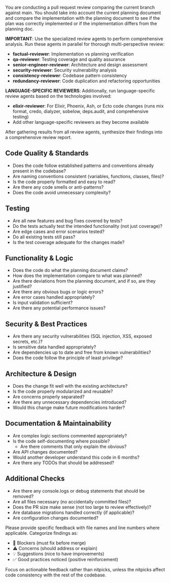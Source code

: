 You are conducting a pull request review comparing the current branch against
main. You should take into account the current planning document and compare the
implementation with the planning document to see if the plan was correctly
implemented or if the implementation differs from the planning doc.

**IMPORTANT**: Use the specialized review agents to perform comprehensive
analysis. Run these agents in parallel for thorough multi-perspective review:

- **factual-reviewer**: Implementation vs planning verification
- **qa-reviewer**: Testing coverage and quality assurance
- **senior-engineer-reviewer**: Architecture and design assessment
- **security-reviewer**: Security vulnerability analysis
- **consistency-reviewer**: Codebase pattern consistency
- **redundancy-reviewer**: Code duplication and refactoring opportunities

**LANGUAGE-SPECIFIC REVIEWERS**: Additionally, run language-specific review
agents based on the technologies involved:

- **elixir-reviewer**: For Elixir, Phoenix, Ash, or Ecto code changes (runs mix
  format, credo, dialyzer, sobelow, deps.audit, and comprehensive testing)
- Add other language-specific reviewers as they become available

After gathering results from all review agents, synthesize their findings into a
comprehensive review report.

## Code Quality & Standards

- Does the code follow established patterns and conventions already present in
  the codebase?
- Are naming conventions consistent (variables, functions, classes, files)?
- Is the code properly formatted and easy to read?
- Are there any code smells or anti-patterns?
- Does the code avoid unnecessary complexity?

## Testing

- Are all new features and bug fixes covered by tests?
- Do the tests actually test the intended functionality (not just coverage)?
- Are edge cases and error scenarios tested?
- Do all existing tests still pass?
- Is the test coverage adequate for the changes made?

## Functionality & Logic

- Does the code do what the planning document claims?
- How does the implementation compare to what was planned?
- Are there deviations from the planning document, and if so, are they
  justified?
- Are there any obvious bugs or logic errors?
- Are error cases handled appropriately?
- Is input validation sufficient?
- Are there any potential performance issues?

## Security & Best Practices

- Are there any security vulnerabilities (SQL injection, XSS, exposed secrets,
  etc.)?
- Is sensitive data handled appropriately?
- Are dependencies up to date and free from known vulnerabilities?
- Does the code follow the principle of least privilege?

## Architecture & Design

- Does the change fit well with the existing architecture?
- Is the code properly modularized and reusable?
- Are concerns properly separated?
- Are there any unnecessary dependencies introduced?
- Would this change make future modifications harder?

## Documentation & Maintainability

- Are complex logic sections commented appropriately?
- Is the code self-documenting where possible?
  - Are there comments that only explain the obvious?
- Are API changes documented?
- Would another developer understand this code in 6 months?
- Are there any TODOs that should be addressed?

## Additional Checks

- Are there any console.logs or debug statements that should be removed?
- Are all files necessary (no accidentally committed files)?
- Does the PR size make sense (not too large to review effectively)?
- Are database migrations handled correctly (if applicable)?
- Are configuration changes documented?

Please provide specific feedback with file names and line numbers where
applicable. Categorize findings as:

- 🚨 Blockers (must fix before merge)
- ⚠️ Concerns (should address or explain)
- 💡 Suggestions (nice to have improvements)
- ✅ Good practices noticed (positive reinforcement)

Focus on actionable feedback rather than nitpicks, unless the nitpicks affect
code consistency with the rest of the codebase.
